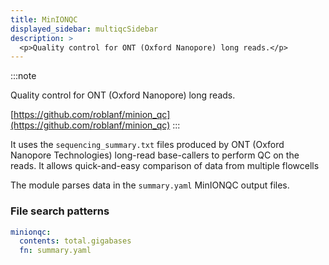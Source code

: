```yaml
---
title: MinIONQC
displayed_sidebar: multiqcSidebar
description: >
  <p>Quality control for ONT (Oxford Nanopore) long reads.</p>
---
```


<!--
~~~~~ DO NOT EDIT ~~~~~
This file is autogenerated from the MultiQC module python docstring.
Do not edit the markdown, it will be overwritten.

File path for the source of this content: multiqc/modules/minionqc/minionqc.py
~~~~~~~~~~~~~~~~~~~~~~~
-->

:::note

<p>Quality control for ONT (Oxford Nanopore) long reads.</p>

[https://github.com/roblanf/minion_qc](https://github.com/roblanf/minion_qc)
:::

It uses the `sequencing_summary.txt` files produced by ONT (Oxford Nanopore Technologies)
long-read base-callers to perform QC on the reads. It allows quick-and-easy comparison of data from
multiple flowcells

The module parses data in the `summary.yaml` MinIONQC output files.

### File search patterns

```yaml
minionqc:
  contents: total.gigabases
  fn: summary.yaml
```
